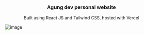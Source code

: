 <h3 align="center">
  Agung dev personal website
</h3>

<p align="center">
  Built using React JS and Tailwind CSS, hosted with Vercel
</p>

![image](https://github.com/user-attachments/assets/3bf54128-dba5-4184-adb0-f93c44000c6e)

